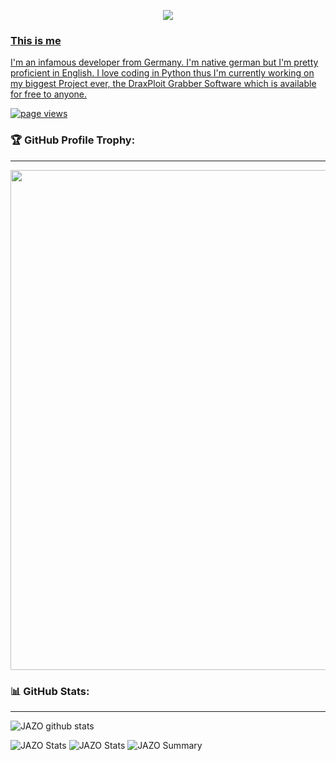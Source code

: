 <p align="center">
<a href="https://discord.gg/wfa">
<img src="https://lanyard.cnrad.dev/api/654343206275907585?hideTimestamp=false&hideBadges=false&idleMessage=My%20current%20project%20I'm%20working%20on%20is%20DraxPloit%20Grabber"
</a>
</p>

  
### This is me
I'm an infamous developer from Germany. I'm native german but I'm pretty proficient in English. I love coding in Python thus I'm currently working on my biggest Project ever, the DraxPloit Grabber Software which is available for free to anyone.  
  
<a href="https://github.com/DraxFM">
    <img src="https://komarev.com/ghpvc/?username=DraxFM" alt="page views" />
  </a>


### 🏆 GitHub Profile Trophy:
---
<a href="https://github.com/DraxFM/github-profile-trophy">
  <p align="center">
  <img width=800 src="https://github-profile-trophy.vercel.app/?username=DraxFM&column=8&theme=radical&no-frame=true&no-bg=true"/>
    </p>
</a>



### 📊 GitHub Stats:
---
![JAZO github stats](https://github-readme-stats.vercel.app/api?username=DraxFM&theme=radical&show_icons=true&count_private=true)

![JAZO Stats](https://github-profile-summary-cards.vercel.app/api/cards/repos-per-language?username=DraxFM&theme=solarized_dark)
![JAZO Stats](https://github-profile-summary-cards.vercel.app/api/cards/most-commit-language?username=DraxFM&theme=solarized_dark)
![JAZO Summary](https://github-profile-summary-cards.vercel.app/api/cards/profile-details?username=DraxFM&theme=solarized_dark)
